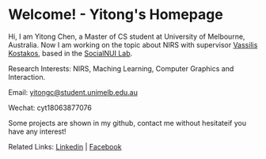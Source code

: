 # Welcome! - Yitong's Homepage

Hi, I am Yitong Chen, a Master of CS student at University of Melbourne, Australia. Now I am working on the topic about NIRS with supervisor [Vassilis Kostakos](http://people.eng.unimelb.edu.au/vkostakos/), based in the [SocialNUI Lab](http://socialnui.unimelb.edu.au/).

Research Interests: NIRS, Maching Learning, Computer Graphics and Interaction.

Email: yitongc@student.unimelb.edu.au

Wechat: cyt18063877076

Some projects are shown in my github, contact me without hesitateif you have any interest!

Related Links: [Linkedin](https://www.linkedin.com/in/%E6%80%A1%E6%A1%90-%E9%99%88-34866b133/) \| [Facebook](https://www.facebook.com/profile.php?id=100005733581445)


